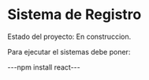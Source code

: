 <h1>Sistema de Registro</h1>

Estado del proyecto: En construccion.

Para ejecutar el sistemas debe poner:

---npm install react---
